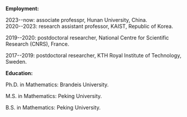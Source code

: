 


**Employment:**

2023--now:  associate professpr, Hunan University, China.   
2020--2023: research assistant professor, KAIST, Republic of Korea.  

2019--2020: postdoctoral researcher, National Centre for Scientific Research (CNRS), France.  

2017--2019: postdoctoral researcher, KTH Royal Institute of Technology, Sweden.  

**Education:**

Ph.D. in Mathematics: Brandeis University.  

M.S. in Mathematics: Peking University.  

B.S. in Mathematics: Peking University.
